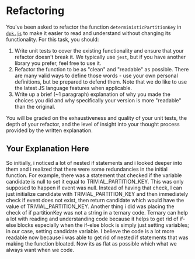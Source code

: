 # Refactoring

You've been asked to refactor the function `deterministicPartitionKey` in [`dpk.js`](dpk.js) to make it easier to read and understand without changing its functionality. For this task, you should:

1. Write unit tests to cover the existing functionality and ensure that your refactor doesn't break it. We typically use `jest`, but if you have another library you prefer, feel free to use it.
2. Refactor the function to be as "clean" and "readable" as possible. There are many valid ways to define those words - use your own personal definitions, but be prepared to defend them. Note that we do like to use the latest JS language features when applicable.
3. Write up a brief (~1 paragraph) explanation of why you made the choices you did and why specifically your version is more "readable" than the original.

You will be graded on the exhaustiveness and quality of your unit tests, the depth of your refactor, and the level of insight into your thought process provided by the written explanation.

## Your Explanation Here
So initially, i noticed a lot of nested if statements and i looked deeper into them and i realized that there were some redundancies in the initial function. For example, there was a statement that checked if the variable candidate is null to set it equal to TRIVIAL_PARTITION_KEY. This was only supposed to happen if event was null. Instead of having that check, I can just initialize candidate with TRIVIAL_PARTITION_KEY and then immediately check if event does not exist, then return candidate which would have the value of TRIVIAL_PARTITION_KEY.
Another thing i did was placing the check of if partitionKey was not a string in a ternary code. Ternary can help a lot with reading and understanding code because it helps to get rid of if-else blocks especially when the if-else block is simply just setting variables; in our case, setting candidate variable.
I believe the code is a lot more readable now because i was able to get rid of nested if statements that was making the function bloated. Now its as flat as possible which what we always want when we code.

